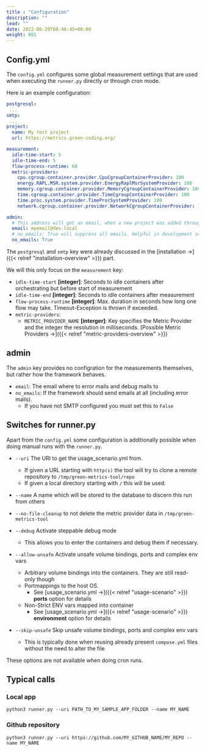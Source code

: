 ```yaml
---
title : "Configuration"
description: ""
lead: ""
date: 2022-06-20T08:48:45+00:00
weight: 801
---
```


## Config.yml

The `config.yml` configures some global measurement settings that are used when
executing the `runner.py` directly or through cron mode.

Here is an example configuration:

```yaml
postgresql:
 ...
smtp:
 ...
project:
  name: My test project
  url: https://metrics.green-coding.org/

measurement:
  idle-time-start: 5
  idle-time-end: 5
  flow-process-runtime: 60
  metric-providers:
    cpu.cgroup.container.provider.CpuCgroupContainerProvider: 100
    energy.RAPL.MSR.system.provider.EnergyRaplMsrSystemProvider: 100
    memory.cgroup.container.provider.MemoryCgroupContainerProvider: 100
    time.cgroup.container.provider.TimeCgroupContainerProvider: 100
    time.proc.system.provider.TimeProcSystemProvider: 100
    network.cgroup.container.provider.NetworkCgroupContainerProvider: 100

admin:
  # This address will get an email, when a new project was added through the frontend
  email: myemail@dev.local
  # no_emails: True will suppress all emails. Helpful in development servers
  no_emails: True

```

The `postgresql` and `smtp` key were already discussed in the [installation →]({{< relref "installation-overview" >}}) part.

We will this only focus on the `measurement` key:

- `idle-time-start` **[integer]**: Seconds to idle containers after orchestrating but before start of measurement
- `idle-time-end` **[integer]**: Seconds to idle containers after measurement
- `flow-process-runtime` **[integer]**: Max. duration in seconds how long one flow may take. Timeout-Exception is thrown if exceeded.
- `metric-providers`:
    + `METRIC_PROVIDER_NAME` **[interger]**: Key specifies the Metric Provider and the integer the resolution in milliseconds. [Possible Metric Providers →]({{< relref "metric-providers-overview" >}})


## admin

The `admin` key provides no configration for the measurements themselves, but rather how
the framework behaves.

- `email`: The email where to error mails and debug mails to
- `no_emails`: If the framework should send emails at all (including error mails). 
    + If you have not SMTP configured you must set this to `False`

## Switches for runner.py

Apart from the `config.yml` some configuration is additionally possible when doing manual runs
with the `runner.py`.


- `--uri` The URI to get the usage_scenario.yml from. 
    + If given a URL starting with `http(s)` the tool will try to clone a remote repository to `/tmp/green-metrics-tool/repo`
    + If given a local directory starting with `/` this will be used.


- `--name` A name which will be stored to the database to discern this run from others
- `--no-file-cleanup` to not delete the metric provider data in `/tmp/green-metrics-tool`
- `--debug` Activate steppable debug mode
    + This allows you to enter the containers and debug them if necessary.
- `--allow-unsafe` Activate unsafe volume bindings, ports and complex env vars
    + Arbitrary volume bindings into the containers. They are still read-only though
    + Portmappings to the host OS. 
        * See [usage_scenario.yml →]({{< relref "usage-scenario" >}}) **ports** option for details
    + Non-Strict ENV vars mapped into container
        * See [usage_scenario.yml →]({{< relref "usage-scenario" >}}) **environment** option for details
- `--skip-unsafe` Skip unsafe volume bindings, ports and complex env vars
    + This is typically done when reusing already present `compose.yml` files without the need to alter the file

These options are not available when doing cron runs.

## Typical calls
### Local app
`python3 runner.py --uri PATH_TO_MY_SAMPLE_APP_FOLDER --name MY_NAME`

### Github repository
`python3 runner.py --uri https://github.com/MY_GITHUB_NAME/MY_REPO --name MY_NAME`
